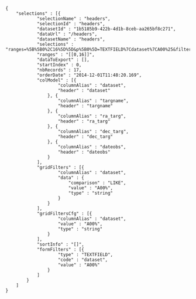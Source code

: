 	{
		"selections" : [{
				"selectionName" : "headers",
				"selectionId" : "headers",
				"datasetId" : "1b5185b9-422b-4d1b-8ceb-aa265bf8c271",
				"dataUrl" : "/headers",
				"datasetName" : "headers",
				"selections" : "ranges=%5B%5B0%2C16%5D%5D&p%5B0%5D=TEXTFIELD%7Cdataset%7CA00%25&filter%5B0%5D%5BcolumnAlias%5D=dataset&filter%5B0%5D%5Bdata%5D%5Bcomparison%5D=LIKE&filter%5B0%5D%5Bdata%5D%5Bvalue%5D=A00%25&filter%5B0%5D%5Bdata%5D%5Btype%5D=string&sort=%5B%5D",
				"ranges" : "[[0,16]]",
				"dataToExport" : [],
				"startIndex" : 0,
				"nbRecords" : 17,
				"orderDate" : "2014-12-01T11:48:20.169",
				"colModel" : [{
						"columnAlias" : "dataset",
						"header" : "dataset"
					}, {
						"columnAlias" : "targname",
						"header" : "targname"
					}, {
						"columnAlias" : "ra_targ",
						"header" : "ra_targ"
					}, {
						"columnAlias" : "dec_targ",
						"header" : "dec_targ"
					}, {
						"columnAlias" : "dateobs",
						"header" : "dateobs"
					}
				],
				"gridFilters" : [{
						"columnAlias" : "dataset",
						"data" : {
							"comparison" : "LIKE",
							"value" : "A00%",
							"type" : "string"
						}
					}
				],
				"gridFiltersCfg" : [{
						"columnAlias" : "dataset",
						"value" : "A00%",
						"type" : "string"
					}
				],
				"sortInfo" : "[]",
				"formFilters" : [{
						"type" : "TEXTFIELD",
						"code" : "dataset",
						"value" : "A00%"
					}
				]
			}
		]
	}
